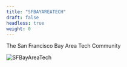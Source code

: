```yaml
---
title: "SFBAYAREATECH"
draft: false
headless: true
weight: 0
---
```

The San Francisco Bay Area Tech Community

![SFBayAreaTech](san-francisco-skyline.png)